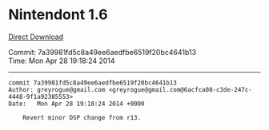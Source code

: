 # Nintendont 1.6
[Direct Download](./Nintendont.zip)

Commit: 7a39981fd5c8a49ee6aedfbe6519f20bc4641b13  
Time: Mon Apr 28 19:18:24 2014   

-----

```
commit 7a39981fd5c8a49ee6aedfbe6519f20bc4641b13
Author: greyrogue@gmail.com <greyrogue@gmail.com@6acfca08-c3de-247c-4448-9f1a92385553>
Date:   Mon Apr 28 19:18:24 2014 +0000

    Revert minor DSP change from r13.
```

